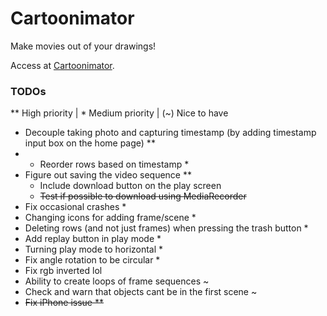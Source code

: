 # Cartoonimator
Make movies out of your drawings!  

Access at [Cartoonimator](https://krithik-ranjan.github.io/cartoonimator).

### TODOs
** High priority | * Medium priority | (~) Nice to have
- Decouple taking photo and capturing timestamp (by adding timestamp input box on the home page) **
- - Reorder rows based on timestamp *
- Figure out saving the video sequence **
    - Include download button on the play screen
    - ~~Test if possible to download using MediaRecorder~~
- Fix occasional crashes *
- Changing icons for adding frame/scene *
- Deleting rows (and not just frames) when pressing the trash button *
- Add replay button in play mode *
- Turning play mode to horizontal *
- Fix angle rotation to be circular *
- Fix rgb inverted lol
- Ability to create loops of frame sequences ~
- Check and warn that objects cant be in the first scene ~
- ~~Fix iPhone issue **~~
